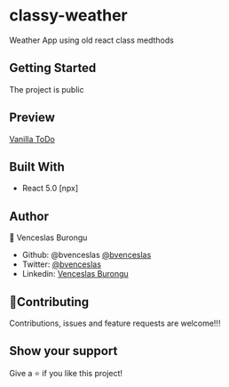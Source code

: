 # classy-weather

Weather App using old react class medthods

## Getting Started

The project is public

## Preview 

[Vanilla ToDo](https://bvenceslas.github.io/VanillaTODO/)

## Built With

- React 5.0 [npx]
 
## Author

👤 Venceslas Burongu

- Github: @bvenceslas [@bvenceslas](https://github.com/bvenceslas)
- Twitter: [@bvenceslas](https://twitter.com/bvenceslas)
- Linkedin: [Venceslas Burongu](https://www.linkedin.com/in/venceslas-burongu-8271b519a/)

## 🤝Contributing

Contributions, issues and feature requests are welcome!!!

## Show your support

Give a ⭐️ if you like this project!

